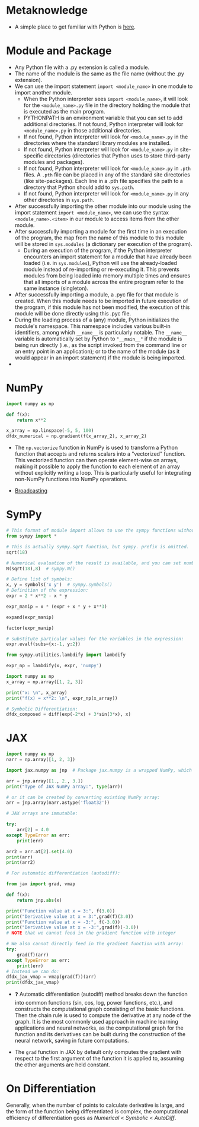 # Metaknowledge

- A simple place to get familiar with Python is [here](https://www.learnpython.org/).

# Module and Package

- Any Python file with a .py extension is called a module.
- The name of the module is the same as the file name (without the .py extension).
- We can use the import statement `import <module_name>` in one module to import another module.
  - When the Python interpreter sees `import <module_name>`, it will look for the `<module_name>.py` file in the directory holding the module that is executed as the main program.
  - PYTHONPATH is an environment variable that you can set to add additional directories. If not found, Python interpreter will look for `<module_name>.py` in those additional directories.
  - If not found, Python interpreter will look for `<module_name>.py` in the directories where the standard library modules are installed.
  - If not found, Python interpreter will look for `<module_name>.py` in site-specific directories (directories that Python uses to store third-party modules and packages).
  - If not found, Python interpreter will look for `<module_name>.py` in `.pth` files. A `.pth` file can be placed in any of the standard site directories (like site-packages). Each line in a .pth file specifies the path to a directory that Python should add to `sys.path`.
  - If not found, Python interpreter will look for `<module_name>.py` in any other directories in `sys.path`.
- After successfully importing the other module into our module using the import statement `import <module_name>`, we can use the syntax `<module_name>.<item>` in our module to access items from the other module.
- After successfully importing a module for the first time in an execution of the program, the map from the name of this module to this module will be stored in `sys.modules` (a dictionary per execution of the program).
  - During an execution of the program, if the Python interpreter encounters an import statement for a module that have already been loaded (i.e. in `sys.modules`), Python will use the already-loaded module instead of re-importing or re-executing it. This prevents modules from being loaded into memory multiple times and ensures that all imports of a module across the entire program refer to the same instance (singleton).
- After successfully importing a module, a .pyc file for that module is created. When this module needs to be imported in future execution of the program, if this module has not been modified, the execution of this module will be done directly using this .pyc file.
- During the loading process of a (any) module, Python initializes the module's namespace. This namespace includes various built-in identifiers, among which `__name__` is particularly notable. The `__name__` variable is automatically set by Python to `"__main__"` if the module is being run directly (i.e., as the script invoked from the command line or an entry point in an application); or to the name of the module (as it would appear in an import statement) if the module is being imported.
- 

# NumPy

```python
import numpy as np

def f(x):
    return x**2

x_array = np.linspace(-5, 5, 100)
dfdx_numerical = np.gradient(f(x_array_2), x_array_2)
```

- The `np.vectorize` function in NumPy is used to transform a Python function that accepts and returns scalars into a "vectorized" function. This vectorized function can then operate element-wise on arrays, making it possible to apply the function to each element of an array without explicitly writing a loop. This is particularly useful for integrating non-NumPy functions into NumPy operations.

- [Broadcasting](https://numpy.org/doc/stable/user/basics.broadcasting.html#:~:text=The%20term%20broadcasting%20describes%20how,that%20they%20have%20compatible%20shapes.)

# SymPy

```python
# This format of module import allows to use the sympy functions without sympy. prefix.
from sympy import *

# This is actually sympy.sqrt function, but sympy. prefix is omitted.
sqrt(18)

# Numerical evaluation of the result is available, and you can set number of the digits to show in the approximated output
N(sqrt(18),8)  # sympy.N()

# Define list of symbols:
x, y = symbols('x y')  # sympy.symbols()
# Definition of the expression:
expr = 2 * x**2 - x * y

expr_manip = x * (expr + x * y + x**3)

expand(expr_manip)

factor(expr_manip)

# substitute particular values for the variables in the expression:
expr.evalf(subs={x:-1, y:2})

from sympy.utilities.lambdify import lambdify

expr_np = lambdify(x, expr, 'numpy')

import numpy as np
x_array = np.array([1, 2, 3])

print("x: \n", x_array)
print("f(x) = x**2: \n", expr_np(x_array))

# Symbolic Differentiation:
dfdx_composed = diff(exp(-2*x) + 3*sin(3*x), x)
```

# JAX

```python
import numpy as np
narr = np.array([1, 2, 3])

import jax.numpy as jnp  # Package jax.numpy is a wrapped NumPy, which pretty much replaces NumPy when JAX is used

arr = jnp.array([1., 2., 3.])
print("Type of JAX NumPy array:", type(arr))

# or it can be created by converting existing NumPy array:
arr = jnp.array(narr.astype('float32'))

# JAX arrays are immutable:

try:
    arr[2] = 4.0
except TypeError as err:
    print(err)

arr2 = arr.at[2].set(4.0)
print(arr)
print(arr2)

# For automatic differentiation (autodiff):

from jax import grad, vmap

def f(x):
    return jnp.abs(x)

print("Function value at x = 3:", f(3.0))
print("Derivative value at x = 3:",grad(f)(3.0))
print("Function value at x = -3:", f(-3.0))
print("Derivative value at x = -3:",grad(f)(-3.0))
# NOTE that we cannot feed in the gradient function with integer

# We also cannot directly feed in the gradient function with array:
try:
    grad(f)(arr)
except TypeError as err:
    print(err)
# Instead we can do:
dfdx_jax_vmap = vmap(grad(f))(arr)
print(dfdx_jax_vmap)
```
- ❓ Automatic differentiation (autodiff) method breaks down the function into common functions (sin, cos, log, power functions, etc.), and constructs the computational graph consisting of the basic functions. Then the chain rule is used to compute the derivative at any node of the graph. It is the most commonly used approach in machine learning applications and neural networks, as the computational graph for the function and its derivatives can be built during the construction of the neural network, saving in future computations.

- The `grad` function in JAX by default only computes the gradient with respect to the first argument of the function it is applied to, assuming the other arguments are held constant.

# On Differentiation

Generally, when the number of points to calculate derivative is large, and the form of the function being differentiated is complex, the computational efficiency of differentiation goes as *Numerical* $<$ *Symbolic* $<$ *AutoDiff*.
